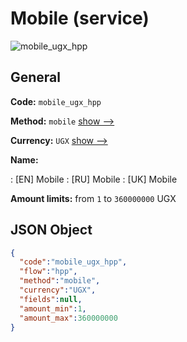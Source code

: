 
# Mobile (service) 
![mobile_ugx_hpp](https://static.openfintech.io/payment_methods/mobile_ugx_hpp/logo.svg?w=400&c=v0.59.26#w200)  

## General 
 
**Code:** `mobile_ugx_hpp` 
 
**Method:** `mobile` 
 [show -->](/payment-methods/mobile/) 
 
**Currency:** `UGX` [show -->](/currencies/UGX/) 
 
**Name:** 
 
:	[EN] Mobile 
:	[RU] Mobile 
:	[UK] Mobile 
 
**Amount limits:** from `1` to `360000000` UGX 

## JSON Object 

```json
{
  "code":"mobile_ugx_hpp",
  "flow":"hpp",
  "method":"mobile",
  "currency":"UGX",
  "fields":null,
  "amount_min":1,
  "amount_max":360000000
}
```  
